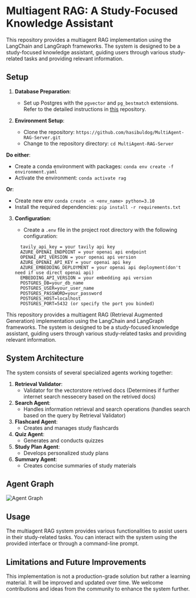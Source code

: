 # Multiagent RAG: A Study-Focused Knowledge Assistant

This repository provides a multiagent RAG implementation using the LangChain and LangGraph frameworks. The system is designed to be a study-focused knowledge assistant, guiding users through various study-related tasks and providing relevant information.

## Setup

1. **Database Preparation**:

   - Set up Postgres with the `pgvector` and `pg_bestmatch` extensions. Refer to the detailed instructions in [this](https://github.com/hasibuldog/postgres_with_pgvector_-_pg_bestmatch) repository.
2. **Environment Setup**:

   - Clone the repository: `https://github.com/hasibuldog/MultiAgent-RAG-Server.git`
   - Change to the repository directory: `cd MultiAgent-RAG-Server`

**Do either**:
- Create a conda environment with packages: `conda env create -f environment.yaml`
- Activate the environment: `conda activate rag`

**Or**:
- Create new env `conda create -n <env_name> python=3.10`
- Install the required dependencies: `pip install -r requirements.txt`
3. **Configuration**:

   - Create a `.env` file in the project root directory with the following configuration:
   ```
     tavily_api_key = your tavily api key
     AZURE_OPENAI_ENDPOINT = your openai api endpoint
     OPENAI_API_VERSION = your openai api version
     AZURE_OPENAI_API_KEY = your openai api key
     AZURE_EMBEDDING_DEPLOYMENT = your openai api deployment(don't need if use direct openai api)
     EMBEDDING_API_VERSION = your embedding api version
     POSTGRES_DB=your_db_name
     POSTGRES_USER=your_user_name
     POSTGRES_PASSWORD=your_password
     POSTGRES_HOST=localhost
     POSTGRES_PORT=5432 (or specify the port you binded)
     ```

This repository provides a multiagent RAG (Retrieval Augmented Generation) implementation using the LangChain and LangGraph frameworks. The system is designed to be a study-focused knowledge assistant, guiding users through various study-related tasks and providing relevant information.

## System Architecture
The system consists of several specialized agents working together:

1. **Retrieval Validator**: 
    - Validator for the vectorstore retrived docs (Determines if further internet search nessecery based on the retrived docs)
2. **Search Agent**: 
    - Handles information retrieval and search operations (handles search based on the query by Retrieval Validator)
3. **Flashcard Agent**: 
    - Creates and manages study flashcards 
4. **Quiz Agent**: 
    - Generates and conducts quizzes
5. **Study Plan Agent**: 
    - Develops personalized study plans
6. **Summary Agent**: 
    - Creates concise summaries of study materials

## Agent Graph
<img src="output.jpeg" alt="Agent Graph" >


## Usage

The multiagent RAG system provides various functionalities to assist users in their study-related tasks. You can interact with the system using the provided interface or through a command-line prompt.

## Limitations and Future Improvements

This implementation is not a production-grade solution but rather a learning material. It will be improved and updated over time. We welcome contributions and ideas from the community to enhance the system further.

